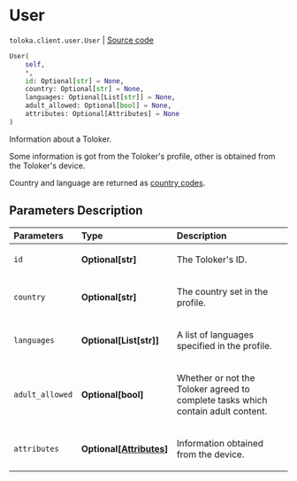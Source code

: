 # User
`toloka.client.user.User` | [Source code](https://github.com/Toloka/toloka-kit/blob/v1.2.3/src/client/user.py#L9)

```python
User(
    self,
    *,
    id: Optional[str] = None,
    country: Optional[str] = None,
    languages: Optional[List[str]] = None,
    adult_allowed: Optional[bool] = None,
    attributes: Optional[Attributes] = None
)
```

Information about a Toloker.


Some information is got from the Toloker's profile, other is obtained from the Toloker's device.

Country and language are returned as [country codes](https://toloka.ai/docs/api/regions/).

## Parameters Description

| Parameters | Type | Description |
| :----------| :----| :-----------|
`id`|**Optional\[str\]**|<p>The Toloker&#x27;s ID.</p>
`country`|**Optional\[str\]**|<p>The country set in the profile.</p>
`languages`|**Optional\[List\[str\]\]**|<p>A list of languages specified in the profile.</p>
`adult_allowed`|**Optional\[bool\]**|<p>Whether or not the Toloker agreed to complete tasks which contain adult content.</p>
`attributes`|**Optional\[[Attributes](toloka.client.user.User.Attributes.md)\]**|<p>Information obtained from the device.</p>
